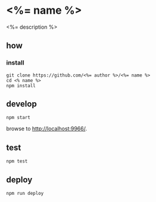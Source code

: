 
# <%= name %>

<%= description %>

## how

### install

```
git clone https://github.com/<%= author %>/<%= name %>
cd <% name %>
npm install
```

## develop

```
npm start
```

browse to <http://localhost:9966/>.

## test

```
npm test
```

## deploy

```
npm run deploy
```
